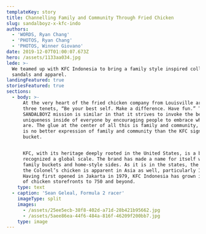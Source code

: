 ```yaml
---
templateKey: story
title: Channelling Family and Community Through Fried Chicken
slug: sandalboyz-x-kfc-indo
authors:
  - 'WORDS, Ryan Chang'
  - 'PHOTOS, Ryan Chang'
  - 'PHOTOS, Winner Giovano'
date: 2019-12-07T01:00:07.673Z
hero: /assets/1133aa034.jpg
lede: >-
  We teamed up with KFC Indonesia to bring a family style inspired collection of
  sandals and apparel.
landingFeatured: true
storiesFeatured: true
sections:
  - body: >-
      At the very heart of the fried chicken company from Louisville are the
      three tenets, “Be your best self. Make a difference. Have fun.” The
      SANDALBOYZ mission is similar in that it strives to invoke the beautiful
      uniqueness inside of everyone by encouraging people to embrace who they
      are. The glue at the center of all this is family and community, and there
      is no better expression of family and community than the KFC signature
      bucket.


      KFC, with its heritage deeply rooted in the United States, is a brand
      recognized a global scale. The brand has made a name for itself with its
      family buckets and home-style sides. As it is in the states, the love for
      the Colonel’s chicken is apparent in Asia as well, particularly Indonesia.
      Having first opened in Jakarta in 1979, KFC Indonesia has grown its number
      of chicken storefronts to 750 and beyond.
    type: text
  - caption: 'Sean Geleal, Formula 2 racer'
    imageType: split
    images:
      - /assets/25ee5ecb-38f8-402d-a71d-28b421b95662.jpg
      - /assets/5aee86ea-44f6-484a-816f-46209f200bb7.jpg
    type: image
---
```


